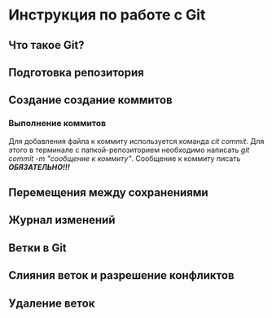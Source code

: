 # Инструкция по работе с Git

## Что такое Git?

## Подготовка репозитория

## Создание создание коммитов

### Выполнение коммитов
Для добавления файла к коммиту используется команда *cit commit*. Для этого в терминале с папкой-репозиторием необходимо написать *git commit -m "сообщение к коммиту"*. Сообщение к коммиту писать ***ОБЯЗАТЕЛЬНО!!!***
## Перемещения между сохранениями

## Журнал изменений

## Ветки в Git

## Слияния веток и разрешение конфликтов

## Удаление веток